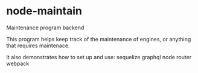 # node-maintain
Maintenance program backend

This program helps keep track of the maintenance of engines, or anything that requires maintenace.

It also demonstrates how to set up and use:
sequelize
graphql
node
router
webpack

